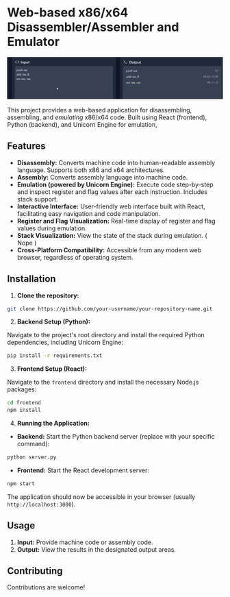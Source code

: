 # Web-based x86/x64 Disassembler/Assembler and Emulator

[![Demo](images/preview.gif)](images/preview.gif)

This project provides a web-based application for disassembling, assembling, and *emulating* x86/x64 code. Built using React (frontend), Python (backend), and Unicorn Engine for emulation, 

## Features

* **Disassembly:** Converts machine code into human-readable assembly language. Supports both x86 and x64 architectures.
* **Assembly:** Converts assembly language into machine code.
* **Emulation (powered by Unicorn Engine):** Execute code step-by-step and inspect register and flag values after each instruction. Includes stack support.
* **Interactive Interface:** User-friendly web interface built with React, facilitating easy navigation and code manipulation.
* **Register and Flag Visualization:**  Real-time display of register and flag values during emulation.
* **Stack Visualization:** View the state of the stack during emulation. ( Nope )
* **Cross-Platform Compatibility:** Accessible from any modern web browser, regardless of operating system.


## Installation

1. **Clone the repository:**

```bash
git clone https://github.com/your-username/your-repository-name.git
```

2. **Backend Setup (Python):**

Navigate to the project's root directory and install the required Python dependencies, including Unicorn Engine:

```bash
pip install -r requirements.txt
```

3. **Frontend Setup (React):**

Navigate to the `frontend` directory and install the necessary Node.js packages:

```bash
cd frontend
npm install
```

4. **Running the Application:**

* **Backend:** Start the Python backend server (replace with your specific command):

```bash
python server.py
```

* **Frontend:** Start the React development server:

```bash
npm start
```

The application should now be accessible in your browser (usually `http://localhost:3000`).


## Usage

1. **Input:** Provide machine code or assembly code.
5. **Output:** View the results in the designated output areas.


## Contributing

Contributions are welcome!
